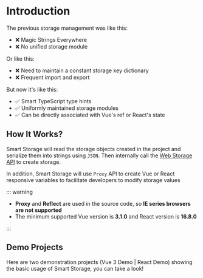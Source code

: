 # Introduction

The previous storage management was like this:

- ❌ Magic Strings Everywhere
- ❌ No unified storage module

Or like this:

- ❌ Need to maintain a constant storage key dictionary
- ❌ Frequent import and export

But now it's like this:

- ✅ Smart TypeScript type hints
- ✅ Uniformly maintained storage modules
- ✅ Can be directly associated with Vue's ref or React's state

## How It Works?

Smart Storage will read the storage objects created in the project and serialize them into strings using `JSON`. Then internally call the [Web Storage API](https://developer.mozilla.org/en-US/docs/Web/API/Web_Storage_API) to create storage.

In addition, Smart Storage will use `Proxy` API to create Vue or React responsive variables to facilitate developers to modify storage values

::: warning

- **Proxy** and **Reflect** are used in the source code, so **IE series browsers are not supported**
- The minimum supported Vue version is **3.1.0** and React version is **16.8.0**

:::

## Demo Projects

Here are two demonstration projects (<BeautyLink href="/vue-demo/">Vue 3 Demo</BeautyLink> | <BeautyLink href="/react-demo/">React Demo</BeautyLink>) showing the basic usage of Smart Storage, you can take a look!
